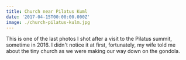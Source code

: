 ```yaml
---
title: Church near Pilatus Kuml
date: '2017-04-15T00:00:00.000Z'
image: ./church-pilatus-kulm.jpg
---
```


This is one of the last photos I shot after a visit to the Pilatus summit, sometime in 2016. I didn't notice it at first, fortunately, my wife told me about the tiny church as we were making our way down on the gondola.
